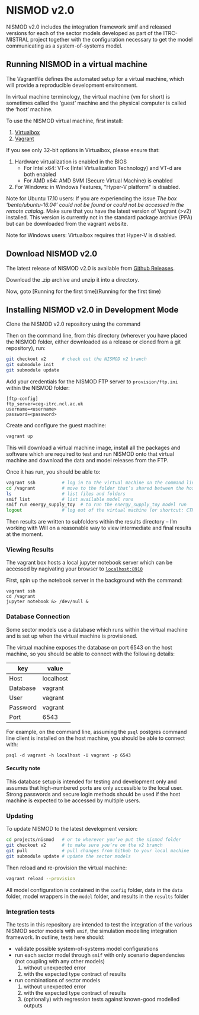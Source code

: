 # NISMOD v2.0

NISMOD v2.0 includes the integration framework smif and released versions
for each of the sector models developed as part of the ITRC-MISTRAL project
together with the configuration necessary to get the model communicating as a
system-of-systems model.

## Running NISMOD in a virtual machine

The Vagrantfile defines the automated setup for a virtual machine, which will
provide a reproducible development environment.

In virtual machine terminology, the virtual machine (vm for short) is sometimes
called the ‘guest’ machine and the physical computer is called the ‘host’
machine.

To use the NISMOD virtual machine, first install:

1. [Virtualbox](https://www.virtualbox.org)
1. [Vagrant](https://vagrantup.com)

If you see only 32-bit options in Virtualbox, please ensure that:
1. Hardware virtualization is enabled in the BIOS
    - For Intel x64: VT-x (Intel Virtualization Technology) and VT-d are both enabled
    - For AMD x64: AMD SVM (Secure Virtual Machine) is enabled
2. For Windows: in Windows Features, "Hyper-V platform" is disabled.

Note for Ubuntu 17.10 users: If you are experiencing the issue *The box
‘bento/ubuntu-16.04’ could not be found or could not be accessed in the remote
catalog.* Make sure that you have the latest version of Vagrant (>v2) installed.
This version is currently not in the standard package archive (PPA) but can be
downloaded from the vagrant website.


Note for Windows users: Virtualbox requires that Hyper-V is disabled.

## Download NISMOD v2.0

The latest release of NISMOD v2.0 is available from [Github Releases](https://github.com/nismod/nismod/releases/latest).

Download the .zip archive and unzip it into a directory.

Now, goto [Running for the first time](Running for the first time)

## Installing NISMOD v2.0 in Development Mode

Clone the NISMOD v2.0 repository using the command

Then on the command line, from this directory (wherever you have placed the
NISMOD folder, either downloaded as a release or cloned from a git repository),
run:

```bash
git checkout v2      # check out the NISMOD v2 branch
git submodule init
git submodule update
```

Add your credentials for the NISMOD FTP server to `provision/ftp.ini` within the
NISMOD folder:

```
[ftp-config]
ftp_server=ceg-itrc.ncl.ac.uk
username=<username>
password=<password>
```

Create and configure the guest machine:

```bash
vagrant up
```

This will download a virtual machine image, install all the packages and
software which are required to test and run NISMOD onto that virtual machine
and download the data and model releases from the FTP.

Once it has run, you should be able to:

```bash
vagrant ssh          # log in to the virtual machine on the command line
cd /vagrant          # move to the folder that’s shared between the host and guest machines
ls                   # list files and folders
smif list            # list available model runs
smif run energy_supply_toy  # to run the energy_supply_toy model run
logout               # log out of the virtual machine (or shortcut: CTRL+D)
```

Then results are written to subfolders within the results directory – I’m working with Will on a reasonable way to view intermediate and final results at the moment.

### Viewing Results

The vagrant box hosts a local jupyter notebook server which can be accessed by
nagivating your browser to [`localhost:8910`](http://localhost:8910/notebooks/Results%20Viewer%20-%20Split%20Out.ipynb)

First, spin up the notebook server in the background with the command:

    vagrant ssh
    cd /vagrant
    jupyter notebook &> /dev/null &

### Database Connection

Some sector models use a database which runs within the virtual machine and is
set up when the virtual machine is provisioned.

The virtual machine exposes the database on port 6543 on the host machine, so
you should be able to connect with the following details:

| key      | value     |
|----------|-----------|
| Host     | localhost |
| Database | vagrant   |
| User     | vagrant   |
| Password | vagrant   |
| Port     | 6543      |

For example, on the command line, assuming the `psql` postgres command line
client is installed on the host machine, you should be able to connect with:

    psql -d vagrant -h localhost -U vagrant -p 6543

#### Security note

This database setup is intended for testing and development only and assumes
that high-numbered ports are only accessible to the local user. Strong passwords
and secure login methods should be used if the host machine is expected to be
accessed by multiple users.


### Updating

To update NISMOD to the latest development version:

```bash
cd projects/nismod   # or to wherever you’ve put the nismod folder
git checkout v2      # to make sure you’re on the v2 branch
git pull             # pull changes from Github to your local machine
git submodule update # update the sector models
```

Then reload and re-provision the virtual machine:

```bash
vagrant reload --provision
```

All model configuration is contained in the `config` folder, data in the `data`
folder, model wrappers in the `model` folder, and results in the `results` folder

### Integration tests

The tests in this repository are intended to test the integration of the various
NISMOD sector models with `smif`, the simulation modelling integration
framework. In outline, tests here should:

- validate possible system-of-systems model configurations
- run each sector model through `smif` with only scenario dependencies (not
  coupling with any other models)
    1. without unexpected error
    1. with the expected type contract of results
- run combinations of sector models
    1. without unexpected error
    1. with the expected type contract of results
    1. (optionally) with regression tests against known-good modelled outputs
